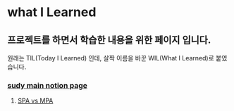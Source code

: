 # what I Learned

## 프로젝트를 하면서 학습한 내용을 위한 페이지 입니다.

원래는 TIL(Today I Learned) 인데, 살짝 이름을 바꾼 WIL(What I Learned)로 붙였습니다.

### [sudy main notion page](https://mud-cheddar-e8f.notion.site/bcf798dd37e14db5932773b4ea17fb06)

1. [SPA vs MPA](https://mud-cheddar-e8f.notion.site/SPA-vs-MPA-e4e62ca88435416084b806bdc99d0535)
